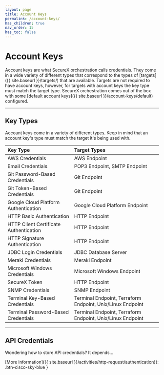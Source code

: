 ```yaml
---
layout: page
title: Account Keys
permalink: /account-keys/
has_children: true
nav_order: 15
has_toc: false
---
```


# Account Keys
Account keys are what SecureX orchestration calls credentials. They come in a wide variety of different types that correspond to the types of [targets]({{ site.baseurl }}/targets/) that are available. Targets are not required to have account keys, however, for targets with account keys the key type must match the target type. SecureX orchestration comes out of the box with some [default account keys]({{ site.baseurl }}/account-keys/default) configured.

---

## Key Types
Account keys come in a variety of different types. Keep in mind that an account key's type must match the target it's being used with.

| Key Type | Target Types |
|:---------|:-------------|
| AWS Credentials | AWS Endpoint |
| Email Credentials | POP3 Endpoint, SMTP Endpoint |
| Git Password-Based Credentials | Git Endpoint |
| Git Token-Based Credentials | Git Endpoint |
| Google Cloud Platform Authentication | Google Cloud Platform Endpoint |
| HTTP Basic Authentication | HTTP Endpoint |
| HTTP Client Certificate Authentication | HTTP Endpoint |
| HTTP Signature Authentication | HTTP Endpoint |
| JDBC Login Credentials | JDBC Database Server |
| Meraki Credentials | Meraki Endpoint |
| Microsoft Windows Credentials | Microsoft Windows Endpoint |
| SecureX Token | HTTP Endpoint |
| SNMP Credentials | SNMP Endpoint |
| Terminal Key-Based Credentials | Terminal Endpoint, Terraform Endpoint, Unix/Linux Endpoint |
| Terminal Password-Based Credentials | Terminal Endpoint, Terraform Endpoint, Unix/Linux Endpoint |

---

## API Credentials
Wondering how to store API credentials? It depends...

[More Information]({{ site.baseurl }}/activities/http-request/authentication){: .btn-cisco-sky-blue }